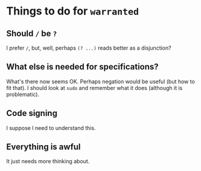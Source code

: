 # Things to do for `warranted`
## Should `/` be `?`
I prefer `/`, but, well, perhaps `(? ...)` reads better as a disjunction?
## What else is needed for specifications?
What's there now seems OK.  Perhaps negation would be useful (but how to fit that).  I should look at `sudo` and remember what it does (although it is problematic).
## Code signing
I suppose I need to understand this.
## Everything is awful
It just needs more thinking about.